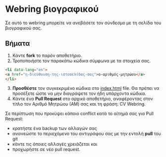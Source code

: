 # Webring βιογραφικού

Σε αυτό το webring μπορείτε να ανεβάσετε τον σύνδεσμο με τη σελίδα του βιογραφικού σας.

## Βήματα

1) Κάντε **fork** το παρόν αποθετήριο.
2) Τροποποιήστε τον παρακάτω κώδικα σύμφωνα με τα στοιχεία σας.

```html
<li data-lang="en">
<a href="η-διεύθυνση-της-ιστοσελίδας-σας">ο-αριθμός-μητρώου</a>
</li>
```

3) **Προσθέστε** τoν συγκεκριμένο κώδικα στο [index.html](index.html) file. Θα πρέπει να προσέξετε ώστε να μην διαγράψετε τον ήδη υπάρχοντα κώδικα.
4) Κάντε ένα **Pull Request** στο αρχικό αποθετήριο, αναφέροντας στον τίτλο τον Αριθμό Μητρώου (ΑΜ) σας και τη φράση: CV Webring.

Σε περίπτωση που προκύψει κάποιο conflict κατά το αίτημά σας για Pull Request:
* κρατήστε ένα backup των αλλαγών σας
* ανανεώστε το περιεχόμενο του αντιγράφου σας με την εντολή **pull** του git
* κάντε τις όποιες αλλαγές χρειάζεται και 
* προχωρήστε σε νέο pull request.
